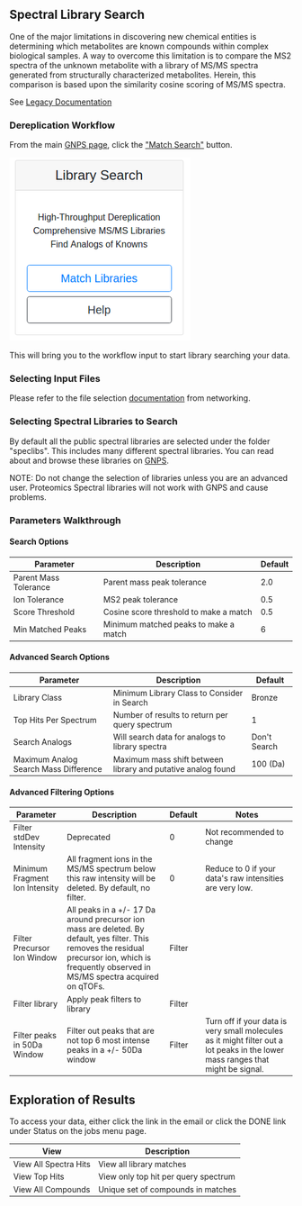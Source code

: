 ## Spectral Library Search

One of the major limitations in discovering new chemical entities is determining which metabolites are known compounds within complex biological samples. A way to overcome this limitation is to compare the MS2 spectra of the unknown metabolite with a library of MS/MS spectra generated from structurally characterized metabolites. Herein, this comparison is based upon the similarity cosine scoring of MS/MS spectra.  

See [Legacy Documentation](https://bix-lab.ucsd.edu/display/Public/Dereplication+Documentation)

### Dereplication Workflow

From the main [GNPS page](https://gnps.ucsd.edu/ProteoSAFe/static/gnps-splash.jsp), click the ["Match Search"](https://gnps.ucsd.edu/ProteoSAFe/index.jsp?params=%7B%22workflow%22:%22MOLECULAR-LIBRARYSEARCH%22,%22library_on_server%22:%22d.speclibs;%22%7D) button.

![analysis](img/libraries/librarysearch_selection.png)

This will bring you to the workflow input to start library searching your data.

### Selecting Input Files

Please refer to the file selection [documentation](networking.md#selecting-files-to-analyze) from networking.

### Selecting Spectral Libraries to Search

By default all the public spectral libraries are selected under the folder "speclibs". This includes many different spectral libraries. You can read about and browse these libraries on [GNPS](https://gnps.ucsd.edu/ProteoSAFe/libraries.jsp).

NOTE: Do not change the selection of libraries unless you are an advanced user. Proteomics Spectral libraries will not work with GNPS and cause problems.

### Parameters Walkthrough

#### Search Options

| Parameter  | Description          | Default |
| ------------- |-------------| -----|
| Parent Mass Tolerance | Parent mass peak tolerance  | 2.0 |
| Ion Tolerance | MS2 peak tolerance | 0.5 |
| Score Threshold | Cosine score threshold to make a match | 0.5 |
| Min Matched Peaks | Minimum matched peaks to make a match | 6 |

#### Advanced Search Options

| Parameter  | Description          | Default |
| ------------- |-------------| -----|
| Library Class	| Minimum Library Class to Consider in Search | Bronze |
| Top Hits Per Spectrum | Number of results to return per query spectrum | 1 |
|Search Analogs|Will search data for analogs to library spectra|Don't Search|
|Maximum Analog Search Mass Difference|Maximum mass shift between library and putative analog found| 100 (Da)|

#### Advanced Filtering Options

| Parameter        | Description          | Default | Notes|
| ------------- |-------------| -----| -----|
| Filter stdDev Intensity | Deprecated | 0 | Not recommended to change |
| Minimum Fragment Ion Intensity | All fragment ions in the MS/MS spectrum below this raw intensity will be deleted.  By default, no filter. | 0 | Reduce to 0 if your data's raw intensities are very low. |
| Filter Precursor Ion Window | All peaks in a +/- 17 Da around precursor ion mass are deleted. By default, yes filter. This removes the residual precursor ion, which is frequently observed in MS/MS spectra acquired on qTOFs. | Filter | |
| Filter library | Apply peak filters to library | Filter | |
|Filter peaks in 50Da Window | Filter out peaks that are not top 6 most intense peaks in a +/- 50Da window | Filter | Turn off if your data is very small molecules as it might filter out a lot peaks in the lower mass ranges that might be signal. |

## Exploration of Results

To access your data, either click the link in the email or click the DONE link under Status on the jobs menu page.

| View        | Description          |
| ------------- |-------------|
| View All Spectra Hits | View all library matches |
| View Top Hits | View only top hit per query spectrum |
| View All Compounds | Unique set of compounds in matches |
